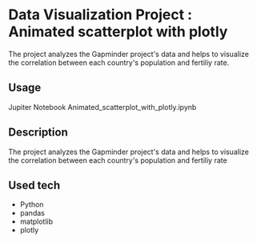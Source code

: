 # Data Visualization Project : Animated scatterplot with plotly
The project analyzes the Gapminder project's data and helps to visualize the correlation between each country's population and fertiliy rate.


Usage
--------
Jupiter Notebook Animated_scatterplot_with_plotly.ipynb

Description
--------
The project analyzes the Gapminder project's data and helps to visualize the correlation between each country's population and fertiliy rate

Used tech
--------
- Python
- pandas
- matplotlib
- plotly
